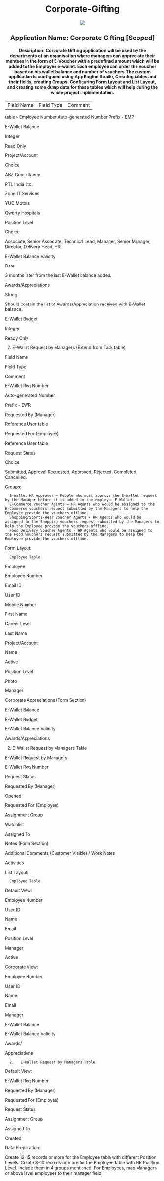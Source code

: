 <div align="center"> <h1>Corporate-Gifting </h1> </div>

<div align="center"> <img src="imageedit_3_6496006665.png"/>
</div> 
<div align="center"> <h2>Application Name: Corporate Gifting [Scoped] </h2> </div>

<div align="center"> <h4> Description: Corporate Gifting application will be used by the departments of an organisation where managers can appreciate their mentees in the form of E-Voucher with a predefined amount which will be added to the Employee e-wallet. Each employee can order the voucher based on his wallet balance and number of vouchers.The custom application is configured using App Engine Studio, Creating tables and their fields, creating Groups, Configuring Form Layout and List Layout, and creating some dump data for these tables which will help during the whole project implementation.</h4> </div>

<table>
    <tr>
        <td>Field Name</td>
        <td>Field Type</td>
        <td>Comment</td>
    </tr>
</table> 

table>
    <tr>
        <td>Employee Number</td>
        <td>Auto-generated Number</td>
        <td>Prefix - EMP</td>
    </tr>
</table> 








E-Wallet Balance

Integer

Read Only

Project/Account

Choice

ABZ Consultancy

PTL India Ltd.

Zone IT Services

YUC Motors

Qwerty Hospitals

Position Level

Choice

Associate, Senior Associate, Technical Lead, Manager, Senior Manager, Director, Delivery Head, HR

E-Wallet Balance Validity

Date

3 months later from the last E-Wallet balance added.

Awards/Appreciations

String

Should contain the list of Awards/Appreciation received with E-Wallet balance.

E-Wallet Budget

Integer

Ready Only

 

 

 

 

2. E-Wallet Request by Managers (Extend from Task table)

 

Field Name

Field Type

Comment

E-Wallet Req Number

Auto-generated Number.

Prefix - EWR

Requested By (Manager)

Reference User table

 

Requested For (Employee)

Reference User table

 

Request Status

Choice

Submitted, Approval Requested, Approved, Rejected, Completed, Cancelled.

 

 

 

 

Groups:

      E-Wallet HR Approver – People who must approve the E-Wallet request by the Manager before it is added to the employee E-Wallet.
      E-Commerce Voucher Agents – HR Agents who would be assigned to the E-Commerce vouchers request submitted by the Managers to help the Employee provide the vouchers offline.
      Shopping/Sports-Wear Voucher Agents - HR Agents who would be assigned to the Shopping vouchers request submitted by the Managers to help the Employee provide the vouchers offline.
      Food Delivery Voucher Agents - HR Agents who would be assigned to the Food vouchers request submitted by the Managers to help the Employee provide the vouchers offline.
 

Form Layout:

      Employee Table
Employee

Employee Number

Email ID

User ID

Mobile Number

First Name

Career Level

Last Name

Project/Account

Name

Active

Position Level

Photo

Manager

 

 

Corporate Appreciations (Form Section)

E-Wallet Balance

E-Wallet Budget

E-Wallet Balance Validity

 

Awards/Appreciations

 

2. E-Wallet Request by Managers Table

 

E-Wallet Request by Managers

E-Wallet Req Number

Request Status

Requested By (Manager)

Opened

Requested For (Employee)

Assignment Group

Watchlist

Assigned To

 

Notes (Form Section)

Additional Comments (Customer Visible) / Work Notes

Activities

 

List Layout:

      Employee Table
Default View:

Employee Number

User ID

Name

Email

Position Level

Manager

Active

 

Corporate View:

Employee Number

User ID

Name

Email

Manager

E-Wallet Balance

E-Wallet Balance Validity

Awards/

Appreciations

 

      2.   E-Wallet Request by Managers Table

Default View:

E-Wallet Req Number

Requested By (Manager)

Requested For (Employee)

Request Status

Assignment Group

Assigned To

Created

</h3>
</div>
 

Data Preparation:

 Create 12-15 records or more for the Employee table with different Position Levels.
 Create 8-10 records or more for the Employee table with HR Position Level. Include them in 4 groups mentioned.
 For Employees, map Managers or above level employees to their manager field.
